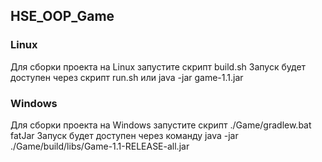 
## HSE_OOP_Game

### Linux 
Для сборки проекта на Linux запустите скрипт build.sh
Запуск будет доступен через скрипт run.sh или java -jar game-1.1.jar

### Windows 
Для сборки проекта на Windows запустите скрипт ./Game/gradlew.bat fatJar
Запуск будет доступен через команду java -jar ./Game/build/libs/Game-1.1-RELEASE-all.jar
